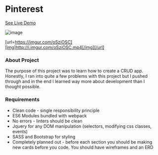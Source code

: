 # Pinterest

[See Live Demo](https://pinterest-3deb6.web.app/)

![image](https://imgur.com/oSziOSC.gif)

[url=https://imgur.com/oSziOSC][img]http://i.imgur.com/oSziOSC.mp4[/img][/url]


### About Project
The purpose of this project was to learn how to create a CRUD app. Honestly, I ran into quite a few problems with this project but I pushed through and in the end I learned way more about development than I thought possible.


### Requirements
* Clean code - single responsibility principle
* ES6 Modules bundled with webpack
* No errors - linters should be clean
* Jquery for any DOM manipulation (selectors, modifying css classes, events)
* SASS and Bootstrap for styling
* Completely planned out - before each section you should be making new cards before you code.  You should have wireframes and an ERD
